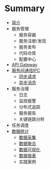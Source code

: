 # Summary

* [简介](README.md)
* 服务管理
  * 服务容器
  * 服务注册/发现
  * 服务发布
  * 代码仓库
  * 配置中心
* [API Gateway](api-gateway.md)
* [服务间通信IPC](ipc.md)
  * [同步请求](ipc/rest.md)
  * [异步消息](ipc/mq.md)
* 服务治理
  * 日志
  * 监控报警
  * 分布式追踪
  * 服务报告
  * 关键链路分析
* 任务调度
* [数据统计](数据统计.md)
  * [数据采集](stat/数据采集.md)
  * [数据聚合](stat/数据聚合.md)
  * [数据可视化](stat/数据可视化.md)
  * [数据报表](stat/数据报表.md)
  * 实践案例

